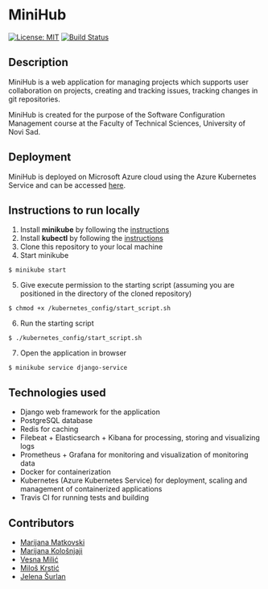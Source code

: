 # MiniHub

[![License: MIT](https://img.shields.io/badge/License-MIT-yellow.svg)](https://opensource.org/licenses/MIT) [![Build Status](https://travis-ci.org/matkovskim/uks-project.svg?branch=master)](https://travis-ci.org/matkovskim/uks-project)

## Description

MiniHub is a web application for managing projects which supports user collaboration on projects, creating and tracking issues, tracking changes in git repositories.

MiniHub is created for the purpose of the Software Configuration Management course at the Faculty of Technical Sciences, University of Novi Sad.

## Deployment

MiniHub is deployed on Microsoft Azure cloud using the Azure Kubernetes Service and can be accessed [here](https://www.google.com).

## Instructions to run locally

1. Install **minikube** by following the [instructions](https://minikube.sigs.k8s.io/docs/start/)
2. Install **kubectl** by following the [instructions](https://kubernetes.io/docs/tasks/tools/install-kubectl/)
3. Clone this repository to your local machine
4. Start minikube
```
$ minikube start
```
5. Give execute permission to the starting script (assuming you are positioned in the directory of the cloned repository)
```
$ chmod +x /kubernetes_config/start_script.sh
```
6. Run the starting script
```
$ ./kubernetes_config/start_script.sh
```
7. Open the application in browser
```
$ minikube service django-service
```

## Technologies used

- Django web framework for the application
- PostgreSQL database
- Redis for caching
- Filebeat + Elasticsearch + Kibana for processing, storing and visualizing logs
- Prometheus + Grafana for monitoring and visualization of monitoring data
- Docker for containerization
- Kubernetes (Azure Kubernetes Service) for deployment, scaling and management of containerized applications
- Travis CI for running tests and building

## Contributors

- [Marijana Matkovski](https://github.com/matkovskim)  
- [Marijana Kološnjaji](https://github.com/majak96)  
- [Vesna Milić](https://github.com/vesnamilic)  
- [Miloš Krstić](https://github.com/KrsticM)  
- [Jelena Šurlan](https://github.com/jaseyrae9)  
